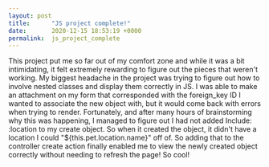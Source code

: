 ```yaml
---
layout: post
title:      "JS project complete!"
date:       2020-12-15 18:53:19 +0000
permalink:  js_project_complete
---
```



This project put me so far out of my comfort zone and while it was a bit intimidating, it felt extremely rewarding to figure out the pieces that weren't working. My biggest headache in the project was trying to figure out how to involve nested classes and display them correctly in JS. I was able to make an attachment on my form that corresponded with the foreign_key ID I wanted to associate the new object with, but it would come back with errors when trying to render. Fortunately, and after many hours of brainstorming why this was happening, I managed to figure out I had not added Include: :location to my create object. So when it created the object, it didn't have a location I could "${this.pet.location.name}" off of.  So adding that to the controller create action finally enabled me to view the newly created object correctly without needing to refresh the page! So cool!
